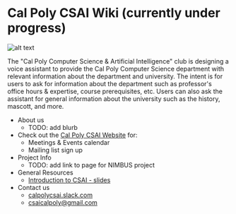# Cal Poly CSAI Wiki (currently under progress)

![alt text](https://raw.githubusercontent.com/calpoly-csai/CSAI_Voice_Assistant/master/Misc/Images/CalPoly-CSAI_cpcsai_rectanglefilled.png)

The "Cal Poly Computer Science & Artificial Intelligence" club is designing a voice assistant to provide the Cal Poly Computer Science department with relevant information about the department and university. The intent is for users to ask for information about the department such as professor's office hours & expertise, course prerequisites, etc. Users can also ask the assistant for general information about the university such as the history, mascott, and more.


* About us
  * TODO: add blurb
* Check out the [Cal Poly CSAI Website](https://www.calpolycsai.com/) for:
  * Meetings & Events calendar
  * Mailing list sign up
* Project Info
  * TODO: add link to page for NIMBUS project
* General Resources
  * [Introduction to CSAI - slides](https://docs.google.com/presentation/d/1WgUJLcqPf2HwxeoAaZaCpyUTtrVWwVPRbvtkVkHzGN4/edit?usp=sharing)
* Contact us
  * [calpolycsai.slack.com](https://calpolycsai.slack.com)
  * csaicalpoly@gmail.com
